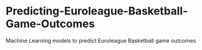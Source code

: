 # Predicting-Euroleague-Basketball-Game-Outcomes
Machine Learning models to predict Euroleague Basketball game outcomes
